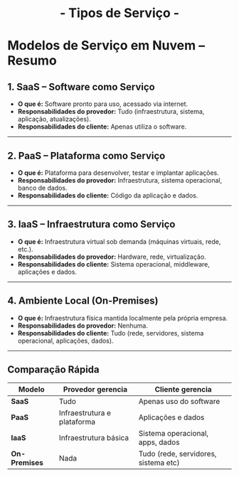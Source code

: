 <div align="center">
  <h1>- Tipos de Serviço -</h1>
</div>

# Modelos de Serviço em Nuvem – Resumo

## 1. SaaS – Software como Serviço
- **O que é:** Software pronto para uso, acessado via internet.
- **Responsabilidades do provedor:** Tudo (infraestrutura, sistema, aplicação, atualizações).
- **Responsabilidades do cliente:** Apenas utiliza o software.

---

## 2. PaaS – Plataforma como Serviço
- **O que é:** Plataforma para desenvolver, testar e implantar aplicações.
- **Responsabilidades do provedor:** Infraestrutura, sistema operacional, banco de dados.
- **Responsabilidades do cliente:** Código da aplicação e dados.

---

## 3. IaaS – Infraestrutura como Serviço
- **O que é:** Infraestrutura virtual sob demanda (máquinas virtuais, rede, etc.).
- **Responsabilidades do provedor:** Hardware, rede, virtualização.
- **Responsabilidades do cliente:** Sistema operacional, middleware, aplicações e dados.

---

## 4. Ambiente Local (On-Premises)
- **O que é:** Infraestrutura física mantida localmente pela própria empresa.
- **Responsabilidades do provedor:** Nenhuma.
- **Responsabilidades do cliente:** Tudo (rede, servidores, sistema operacional, aplicações, dados).

---

## Comparação Rápida

| Modelo           | Provedor gerencia               | Cliente gerencia                     |
|------------------|----------------------------------|--------------------------------------|
| **SaaS**          | Tudo                             | Apenas uso do software               |
| **PaaS**          | Infraestrutura e plataforma      | Aplicações e dados                   |
| **IaaS**          | Infraestrutura básica            | Sistema operacional, apps, dados     |
| **On-Premises**   | Nada                             | Tudo (rede, servidores, sistema etc) |
